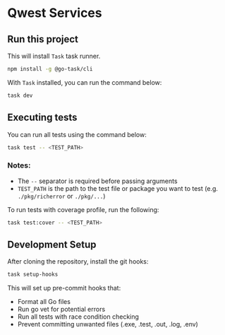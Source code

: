 # Qwest Services

## Run this project

This will install `Task` task runner.

```sh
npm install -g @go-task/cli
```

With `Task` installed, you can run the command below:

```sh
task dev
```

## Executing tests

You can run all tests using the command below:

```sh
task test -- <TEST_PATH>
```

### Notes:

- The `--` separator is required before passing arguments
- `TEST_PATH` is the path to the test file or package you want to test (e.g. `./pkg/richerror` or `./pkg/...`)

To run tests with coverage profile, run the following:

```sh
task test:cover -- <TEST_PATH>
```

## Development Setup

After cloning the repository, install the git hooks:

```sh 
task setup-hooks
```

This will set up pre-commit hooks that:
- Format all Go files
- Run go vet for potential errors
- Run all tests with race condition checking
- Prevent committing unwanted files (.exe, .test, .out, .log, .env)